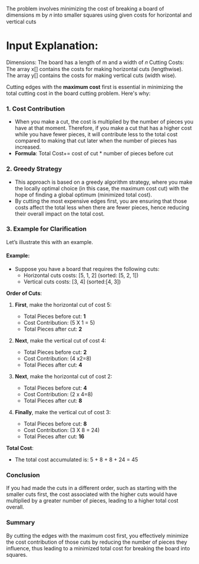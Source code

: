 
The problem involves minimizing the cost of breaking a board of dimensions m by 𝑛 into smaller squares using given costs for horizontal and vertical cuts

# Input Explanation:

Dimensions: The board has a length of m and a width of 𝑛
Cutting Costs:
The array x[] contains the costs for making horizontal cuts (lengthwise).
The array y[] contains the costs for making vertical cuts (width wise).


Cutting edges with the **maximum cost** first is essential in minimizing the total cutting cost in the board cutting problem. Here's why:

### 1. **Cost Contribution**
   - When you make a cut, the cost is multiplied by the number of pieces you have at that moment. Therefore, if you make a cut that has a higher cost while you have fewer pieces, it will contribute less to the total cost compared to making that cut later when the number of pieces has increased.
   - **Formula**: 
     Total Cost+= cost of cut * number of pieces before cut
    

### 2. **Greedy Strategy**
   - This approach is based on a greedy algorithm strategy, where you make the locally optimal choice (in this case, the maximum cost cut) with the hope of finding a global optimum (minimized total cost).
   - By cutting the most expensive edges first, you are ensuring that those costs affect the total less when there are fewer pieces, hence reducing their overall impact on the total cost.

### 3. **Example for Clarification**
Let’s illustrate this with an example.

#### Example:
- Suppose you have a board that requires the following cuts:
  - Horizontal cuts costs: [5, 1, 2] (sorted: [5, 2, 1])
  - Vertical cuts costs: [3, 4] (sorted:[4, 3])

**Order of Cuts**:
1. **First**, make the horizontal cut of cost 5:
   - Total Pieces before cut: **1**
   - Cost Contribution: (5 X 1 = 5)
   - Total Pieces after cut: **2**
   
2. **Next**, make the vertical cut of cost 4:
   - Total Pieces before cut: **2**
   - Cost Contribution: (4 x2=8)
   - Total Pieces after cut: **4**
   
3. **Next**, make the horizontal cut of cost 2:
   - Total Pieces before cut: **4**
   - Cost Contribution: (2 x 4=8)
   - Total Pieces after cut: **8**

4. **Finally**, make the vertical cut of cost 3:
   - Total Pieces before cut: **8**
   - Cost Contribution: \(3 X 8 = 24\)
   - Total Pieces after cut: **16**

**Total Cost**: 
- The total cost accumulated is:   5 + 8 + 8 + 24 = 45


### Conclusion
If you had made the cuts in a different order, such as starting with the smaller cuts first, the cost associated with the higher cuts would have multiplied by a greater number of pieces, leading to a higher total cost overall.

### Summary
By cutting the edges with the maximum cost first, you effectively minimize the cost contribution of those cuts by reducing the number of pieces they influence, thus leading to a minimized total cost for breaking the board into squares.
